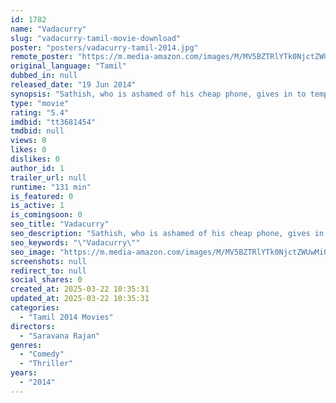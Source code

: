 ```yaml
---
id: 1782
name: "Vadacurry"
slug: "vadacurry-tamil-movie-download"
poster: "posters/vadacurry-tamil-2014.jpg"
remote_poster: "https://m.media-amazon.com/images/M/MV5BZTRlYTk0NjctZWUwMi00OTUyLTk0YTEtN2VmMzc3MGMyY2MxXkEyXkFqcGdeQXVyMTEzNzg0Mjkx._V1_SX300.jpg"
original_language: "Tamil"
dubbed_in: null
released_date: "19 Jun 2014"
synopsis: "Sathish, who is ashamed of his cheap phone, gives in to temptation when he finds one lying unattended in a shop and steals it. Unfortunately for him, the phone belongs to someone dangerous."
type: "movie"
rating: "5.4"
imdbid: "tt3681454"
tmdbid: null
views: 0
likes: 0
dislikes: 0
author_id: 1
trailer_url: null
runtime: "131 min"
is_featured: 0
is_active: 1
is_comingsoon: 0
seo_title: "Vadacurry"
seo_description: "Sathish, who is ashamed of his cheap phone, gives in to temptation when he finds one lying unattended in a shop and steals it. Unfortunately for him, the phone belongs to someone dangerous."
seo_keywords: "\"Vadacurry\""
seo_image: "https://m.media-amazon.com/images/M/MV5BZTRlYTk0NjctZWUwMi00OTUyLTk0YTEtN2VmMzc3MGMyY2MxXkEyXkFqcGdeQXVyMTEzNzg0Mjkx._V1_SX300.jpg"
screenshots: null
redirect_to: null
social_shares: 0
created_at: 2025-03-22 10:35:31
updated_at: 2025-03-22 10:35:31
categories:
  - "Tamil 2014 Movies"
directors:
  - "Saravana Rajan"
genres:
  - "Comedy"
  - "Thriller"
years:
  - "2014"
---
```

